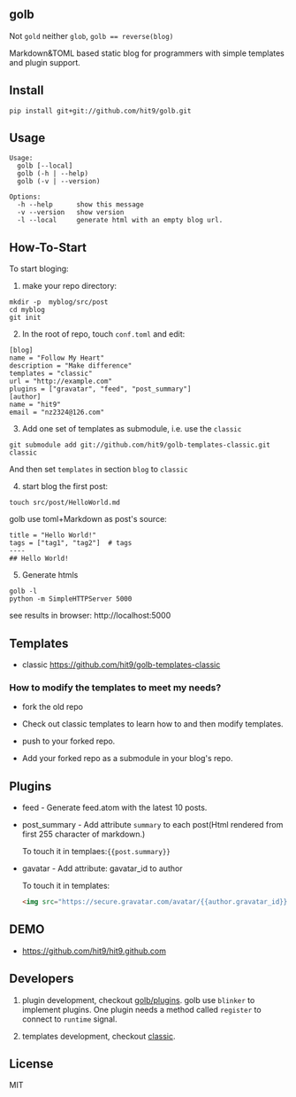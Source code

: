 golb
----

Not `gold` neither `glob`, `golb == reverse(blog)`

Markdown&TOML based static blog for programmers with simple templates and plugin support.

Install
-------

    pip install git+git://github.com/hit9/golb.git

Usage
-----

```
Usage:
  golb [--local]
  golb (-h | --help)
  golb (-v | --version)

Options:
  -h --help      show this message
  -v --version   show version
  -l --local     generate html with an empty blog url.
```

How-To-Start
-------------

To start bloging:

1. make your repo directory:
```
mkdir -p  myblog/src/post
cd myblog
git init
```

2. In the root of repo, touch `conf.toml` and edit:

  ```
  [blog]
  name = "Follow My Heart"
  description = "Make difference"
  templates = "classic"
  url = "http://example.com"
  plugins = ["gravatar", "feed", "post_summary"]
  [author]
  name = "hit9"
  email = "nz2324@126.com"
  ```

3. Add one set of templates as submodule,  i.e. use the `classic`

  ```
  git submodule add git://github.com/hit9/golb-templates-classic.git classic
  ```

  And then set `templates` in section `blog` to `classic`

4. start blog the first post:

  ```
  touch src/post/HelloWorld.md
  ```

  golb use toml+Markdown as post's source:

  ```
  title = "Hello World!"
  tags = ["tag1", "tag2"]  # tags
  ----
  ## Hello World!
  ```

5. Generate htmls

  ```
  golb -l
  python -m SimpleHTTPServer 5000
  ```
  see results in browser: http://localhost:5000

Templates
---------

* classic https://github.com/hit9/golb-templates-classic

### How to modify the templates to meet my needs?

* fork the old repo

* Check out classic templates to learn how to and then modify templates.

* push to your forked repo. 

* Add your forked repo as a submodule in your blog's repo.

Plugins
--------

* feed - Generate feed.atom with the latest 10 posts.

* post_summary - Add attribute `summary` to each post(Html rendered from first 255 character of markdown.)

  To touch it in templaes:`{{post.summary}}`

* gavatar - Add attribute: gavatar_id  to author

  To touch it in templates:

  ```html
  <img src="https://secure.gravatar.com/avatar/{{author.gravatar_id}}?s=200"/>
  ```

DEMO
----

* https://github.com/hit9/hit9.github.com


Developers
----------

1. plugin development, checkout [golb/plugins](golb/plugins). golb use `blinker` to implement plugins. One plugin needs a method called `register` to connect to `runtime` signal.

2. templates development, checkout [classic](https://github.com/hit9/golb-templates-classic).


License
-------

MIT
